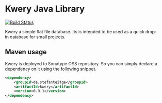 # Kwery Java Library

[![Build Status](https://travis-ci.org/stefanteitge/kwery-lib-java.png?branch=master)](https://travis-ci.org/stefanteitge/kwery-lib-java)

Kwery a simple flat file database.
Its is intended to be used as a quick drop-in database for small projects.

## Maven usage

Kwery is deployed to Sonatype OSS repository. So you can simply declare a dependency on it using the following snippet.

```xml
<dependency>
    <groupId>de.stefanteitge</groupId>
    <artifactId>kwery</artifactId>
    <version>0.0.1</version>
</dependency>
```
